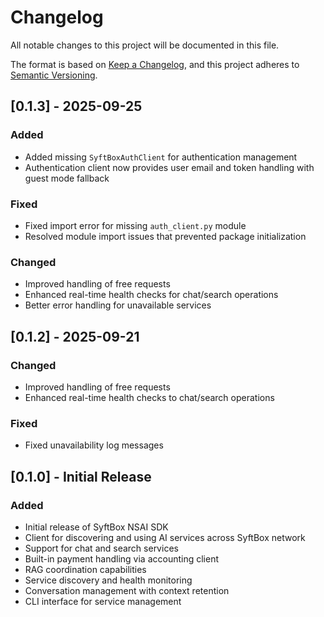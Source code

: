 # Changelog

All notable changes to this project will be documented in this file.

The format is based on [Keep a Changelog](https://keepachangelog.com/en/1.0.0/),
and this project adheres to [Semantic Versioning](https://semver.org/spec/v2.0.0.html).

## [0.1.3] - 2025-09-25

### Added
- Added missing `SyftBoxAuthClient` for authentication management
- Authentication client now provides user email and token handling with guest mode fallback

### Fixed
- Fixed import error for missing `auth_client.py` module
- Resolved module import issues that prevented package initialization

### Changed
- Improved handling of free requests
- Enhanced real-time health checks for chat/search operations
- Better error handling for unavailable services

## [0.1.2] - 2025-09-21

### Changed
- Improved handling of free requests
- Enhanced real-time health checks to chat/search operations

### Fixed
- Fixed unavailability log messages

## [0.1.0] - Initial Release

### Added
- Initial release of SyftBox NSAI SDK
- Client for discovering and using AI services across SyftBox network
- Support for chat and search services
- Built-in payment handling via accounting client
- RAG coordination capabilities
- Service discovery and health monitoring
- Conversation management with context retention
- CLI interface for service management
